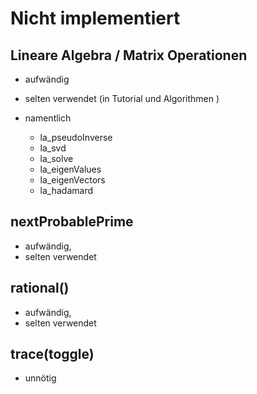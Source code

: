 # Nicht implementiert

## Lineare Algebra / Matrix Operationen

- aufwändig
- selten verwendet (in Tutorial und Algorithmen )

- namentlich
  - la_pseudoInverse
  - la_svd
  - la_solve
  - la_eigenValues
  - la_eigenVectors
  - la_hadamard

## nextProbablePrime

- aufwändig,
- selten verwendet

## rational()

- aufwändig,
- selten verwendet

## trace(toggle)

- unnötig